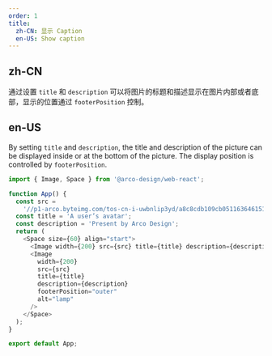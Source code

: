 ```yaml
---
order: 1
title:
  zh-CN: 显示 Caption
  en-US: Show caption
---
```


## zh-CN

通过设置 `title` 和 `description` 可以将图片的标题和描述显示在图片内部或者底部，显示的位置通过 `footerPosition` 控制。

## en-US

By setting `title` and `description`, the title and description of the picture can be displayed inside or at the bottom of the picture. The display position is controlled by `footerPosition`.

```js
import { Image, Space } from '@arco-design/web-react';

function App() {
  const src =
    '//p1-arco.byteimg.com/tos-cn-i-uwbnlip3yd/a8c8cdb109cb051163646151a4a5083b.png~tplv-uwbnlip3yd-webp.webp';
  const title = 'A user’s avatar';
  const description = 'Present by Arco Design';
  return (
    <Space size={60} align="start">
      <Image width={200} src={src} title={title} description={description} alt="lamp" />
      <Image
        width={200}
        src={src}
        title={title}
        description={description}
        footerPosition="outer"
        alt="lamp"
      />
    </Space>
  );
}

export default App;
```
